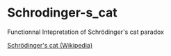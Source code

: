 # Schrodinger-s_cat
Functionnal Intepretation of Schrödinger's cat paradox

[Schrödinger's cat (Wikipedia)](https://en.wikipedia.org/wiki/Schr%C3%B6dinger%27s_cat)
